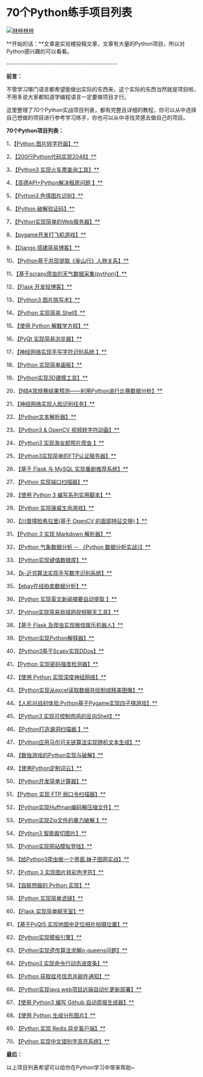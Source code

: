 # 70个Python练手项目列表

[![林梓](https://pic3.zhimg.com/v2-cadaa2499bfe6ca5de097da396e0f212_xs.jpg)](https://www.zhihu.com/people/lin-zi-41-9)[林梓](https://www.zhihu.com/people/lin-zi-41-9)

**开始的话：**文章是实验楼投稿文章，文章有大量的Python项目，所以对Python感兴趣的可以看看。

\---------------------------------------------

**前言：**

不管学习哪门语言都希望能做出实际的东西来，这个实际的东西当然就是项目啦，不用多说大家都知道学编程语言一定要做项目才行。

这里整理了70个Python实战项目列表，都有完整且详细的教程，你可以从中选择自己想做的项目进行参考学习练手，你也可以从中寻找灵感去做自己的项目。

**70个Python项目列表：**

1、[【Python 图片转字符画】**](http://link.zhihu.com/?target=https%3A//www.shiyanlou.com/courses/370)

2、[【200行Python代码实现2048】**](http://link.zhihu.com/?target=https%3A//www.shiyanlou.com/courses/368)

3、[【Python3 实现火车票查询工具】**](http://link.zhihu.com/?target=https%3A//www.shiyanlou.com/courses/623)

4、[【高德API+Python解决租房问题 】**](http://link.zhihu.com/?target=https%3A//www.shiyanlou.com/courses/599)

5、[【Python3 色情图片识别】**](http://link.zhihu.com/?target=https%3A//www.shiyanlou.com/courses/589)

6、[【Python 破解验证码】**](http://link.zhihu.com/?target=https%3A//www.shiyanlou.com/courses/364)

7、[【Python实现简单的Web服务器】**](http://link.zhihu.com/?target=https%3A//www.shiyanlou.com/courses/552)

8、[【pygame开发打飞机游戏】**](http://link.zhihu.com/?target=https%3A//www.shiyanlou.com/courses/49)

9、[【Django 搭建简易博客】**](http://link.zhihu.com/?target=https%3A//www.shiyanlou.com/courses/487)

10、[【Python基于共现提取《釜山行》人物关系】**](http://link.zhihu.com/?target=https%3A//www.shiyanlou.com/courses/677)

11、[【基于scrapy爬虫的天气数据采集(python)】**](http://link.zhihu.com/?target=https%3A//www.shiyanlou.com/courses/142)

12、[【Flask 开发轻博客】**](http://link.zhihu.com/?target=https%3A//www.shiyanlou.com/courses/31)

13、[【Python3 图片隐写术】**](http://link.zhihu.com/?target=https%3A//www.shiyanlou.com/courses/651)

14、[【Python 实现简易 Shell】**](http://link.zhihu.com/?target=https%3A//www.shiyanlou.com/courses/647)

15、[【使用 Python 解数学方程】**](http://link.zhihu.com/?target=https%3A//www.shiyanlou.com/courses/729)

16、[【PyQt 实现简易浏览器】**](http://link.zhihu.com/?target=https%3A//www.shiyanlou.com/courses/705)

17、[【神经网络实现手写字符识别系统 】**](http://link.zhihu.com/?target=https%3A//www.shiyanlou.com/courses/593)

18、[【Python 实现简单画板】**](http://link.zhihu.com/?target=https%3A//www.shiyanlou.com/courses/674)

19、[【Python实现3D建模工具】**](http://link.zhihu.com/?target=https%3A//www.shiyanlou.com/courses/561)

20、[【NBA常规赛结果预测——利用Python进行比赛数据分析】**](http://link.zhihu.com/?target=https%3A//www.shiyanlou.com/courses/782)

21、[【神经网络实现人脸识别任务】**](http://link.zhihu.com/?target=https%3A//www.shiyanlou.com/courses/707)

22、[【Python文本解析器】**](http://link.zhihu.com/?target=https%3A//www.shiyanlou.com/courses/70)

23、[【Python3 &amp; OpenCV 视频转字符动画】**](http://link.zhihu.com/?target=https%3A//www.shiyanlou.com/courses/637)

24、[【Python3 实现淘女郎照片爬虫 】**](http://link.zhihu.com/?target=https%3A//www.shiyanlou.com/courses/595)

25、[【Python3实现简单的FTP认证服务器】**](http://link.zhihu.com/?target=https%3A//www.shiyanlou.com/courses/725)

26、[【基于 Flask 与 MySQL 实现番剧推荐系统】**](http://link.zhihu.com/?target=https%3A//www.shiyanlou.com/courses/633)

27、[【Python 实现端口扫描器】**](http://link.zhihu.com/?target=https%3A//www.shiyanlou.com/courses/495)

28、[【使用 Python 3 编写系列实用脚本】**](http://link.zhihu.com/?target=https%3A//www.shiyanlou.com/courses/580)

29、[【Python 实现康威生命游戏】**](http://link.zhihu.com/?target=https%3A//www.shiyanlou.com/courses/769)

30、[【川普撞脸希拉里(基于 OpenCV 的面部特征交换) 】**](http://link.zhihu.com/?target=https%3A//www.shiyanlou.com/courses/686)

31、[【Python 3 实现 Markdown 解析器】**](http://link.zhihu.com/?target=https%3A//www.shiyanlou.com/courses/708)

32、[【Python 气象数据分析 -- 《Python 数据分析实战》】**](http://link.zhihu.com/?target=https%3A//www.shiyanlou.com/courses/780)

33、[【Python实现键值数据库】**](http://link.zhihu.com/?target=https%3A//www.shiyanlou.com/courses/614)

34、[【k-近邻算法实现手写数字识别系统】**](http://link.zhihu.com/?target=https%3A//www.shiyanlou.com/courses/777)

35、[【ebay在线拍卖数据分析】**](http://link.zhihu.com/?target=https%3A//www.shiyanlou.com/courses/714)

36、[【Python 实现英文新闻摘要自动提取 】**](http://link.zhihu.com/?target=https%3A//www.shiyanlou.com/courses/741)

37、[【Python实现简易局域网视频聊天工具】**](http://link.zhihu.com/?target=https%3A//www.shiyanlou.com/courses/672)

38、[【基于 Flask 及爬虫实现微信娱乐机器人】**](http://link.zhihu.com/?target=https%3A//www.shiyanlou.com/courses/581)

39、[【Python实现Python解释器】**](http://link.zhihu.com/?target=https%3A//www.shiyanlou.com/courses/554)

40、[【Python3基于Scapy实现DDos】**](http://link.zhihu.com/?target=https%3A//www.shiyanlou.com/courses/683)

41、[【Python 实现密码强度检测器】**](http://link.zhihu.com/?target=https%3A//www.shiyanlou.com/courses/712)

42、[【使用 Python 实现深度神经网络】**](http://link.zhihu.com/?target=https%3A//www.shiyanlou.com/courses/814)

43、[【Python实现从excel读取数据并绘制成精美图像】**](http://link.zhihu.com/?target=https%3A//www.shiyanlou.com/courses/791)

44、[【人机对战初体验:Python基于Pygame实现四子棋游戏】**](http://link.zhihu.com/?target=https%3A//www.shiyanlou.com/courses/746)

45、[【Python3 实现可控制肉鸡的反向Shell】**](http://link.zhihu.com/?target=https%3A//www.shiyanlou.com/courses/594)

46、[【Python打造漏洞扫描器 】**](http://link.zhihu.com/?target=https%3A//www.shiyanlou.com/courses/761)

47、[【Python应用马尔可夫链算法实现随机文本生成】**](http://link.zhihu.com/?target=https%3A//www.shiyanlou.com/courses/678)

48、[【数独游戏的Python实现与破解】**](http://link.zhihu.com/?target=https%3A//www.shiyanlou.com/courses/728)

49、[【使用Python定制词云】**](http://link.zhihu.com/?target=https%3A//www.shiyanlou.com/courses/756)

50、[【Python开发简单计算器】**](http://link.zhihu.com/?target=https%3A//www.shiyanlou.com/courses/60)

51、[【Python 实现 FTP 弱口令扫描器】**](http://link.zhihu.com/?target=https%3A//www.shiyanlou.com/courses/579)

52、[【Python实现Huffman编码解压缩文件】**](http://link.zhihu.com/?target=https%3A//www.shiyanlou.com/courses/734)

53、[【Python实现Zip文件的暴力破解 】**](http://link.zhihu.com/?target=https%3A//www.shiyanlou.com/courses/636)

54、[【Python3 智能裁切图片】**](http://link.zhihu.com/?target=https%3A//www.shiyanlou.com/courses/655)

55、[【Python实现网站模拟登陆】**](http://link.zhihu.com/?target=https%3A//www.shiyanlou.com/courses/640)

56、[【给Python3爬虫做一个界面.妹子图网实战】**](http://link.zhihu.com/?target=https%3A//www.shiyanlou.com/courses/813)

57、[【Python 3 实现图片转彩色字符】**](http://link.zhihu.com/?target=https%3A//www.shiyanlou.com/courses/673)

58、[【自联想器的 Python 实现】**](http://link.zhihu.com/?target=https%3A//www.shiyanlou.com/courses/679)

59、[【Python 实现简单滤镜】**](http://link.zhihu.com/?target=https%3A//www.shiyanlou.com/courses/688)

60、[【Flask 实现简单聊天室】**](http://link.zhihu.com/?target=https%3A//www.shiyanlou.com/courses/81)

61、[【基于PyQt5 实现地图中定位相片拍摄位置】**](http://link.zhihu.com/?target=https%3A//www.shiyanlou.com/courses/604)

62、[【Python实现模板引擎】**](http://link.zhihu.com/?target=https%3A//www.shiyanlou.com/courses/583)

63、[【Python实现遗传算法求解n-queens问题】**](http://link.zhihu.com/?target=https%3A//www.shiyanlou.com/courses/776)

64、[【Python3 实现命令行动态进度条】**](http://link.zhihu.com/?target=https%3A//www.shiyanlou.com/courses/625)

65、[【Python 获取挂号信息并邮件通知】**](http://link.zhihu.com/?target=https%3A//www.shiyanlou.com/courses/639)

66、[【Python实现java web项目远端自动化更新部署】**](http://link.zhihu.com/?target=https%3A//www.shiyanlou.com/courses/778)

67、[【使用 Python3 编写 Github 自动周报生成器】**](http://link.zhihu.com/?target=https%3A//www.shiyanlou.com/courses/789)

68、[【使用 Python 生成分形图片】**](http://link.zhihu.com/?target=https%3A//www.shiyanlou.com/courses/384)

69、[【Python 实现 Redis 异步客户端】**](http://link.zhihu.com/?target=https%3A//www.shiyanlou.com/courses/518)

70、[【Python 实现中文错别字高亮系统】**](http://link.zhihu.com/?target=https%3A//www.shiyanlou.com/courses/828)

**最后：**

以上项目列表希望可以给你在Python学习中带来帮助~